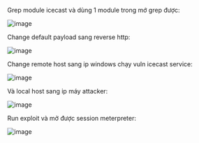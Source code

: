 Grep module icecast và dùng 1 module trong mớ grep được:

![image](https://github.com/NVex0/Kiem_thu_va_danh_gia_ATHT/assets/113530029/d4cfecad-3edc-4b8b-9de6-8669fab4f514)

Change default payload sang reverse http:

![image](https://github.com/NVex0/Kiem_thu_va_danh_gia_ATHT/assets/113530029/d95c2fc3-05c1-428a-b938-b18d6a47c70e)

Change remote host sang ip windows chạy vuln icecast service:

![image](https://github.com/NVex0/Kiem_thu_va_danh_gia_ATHT/assets/113530029/8f01c67a-41f2-48be-94fe-584a99063621)

Và local host sang ip máy attacker:

![image](https://github.com/NVex0/Kiem_thu_va_danh_gia_ATHT/assets/113530029/10b4fa09-011d-42c6-a178-62540f1bd7e4)

Run exploit và mở được session meterpreter:

![image](https://github.com/NVex0/Kiem_thu_va_danh_gia_ATHT/assets/113530029/e0edc1c7-b32b-41c3-bb9d-dd30922e1973)
